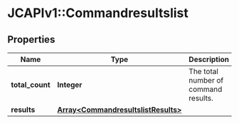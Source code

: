 # JCAPIv1::Commandresultslist

## Properties
Name | Type | Description | Notes
------------ | ------------- | ------------- | -------------
**total_count** | **Integer** | The total number of command results. | [optional] 
**results** | [**Array&lt;CommandresultslistResults&gt;**](CommandresultslistResults.md) |  | [optional] 


